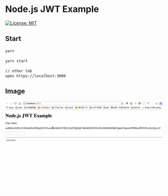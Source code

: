 # Node.js JWT Example

[![License: MIT](https://img.shields.io/badge/License-MIT-yellow.svg)](https://opensource.org/licenses/MIT)

## Start
```
yarn

yarn start

// other tab
open https://localhost:3000
```
## Image
![jwt](./docs/jwt.gif)